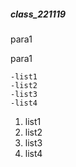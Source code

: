 ##### class_221119


para1

para1
    
    -list1
    -list2
    -list3
    -list4

1. list1
2. list2
3. list3
4. list4




